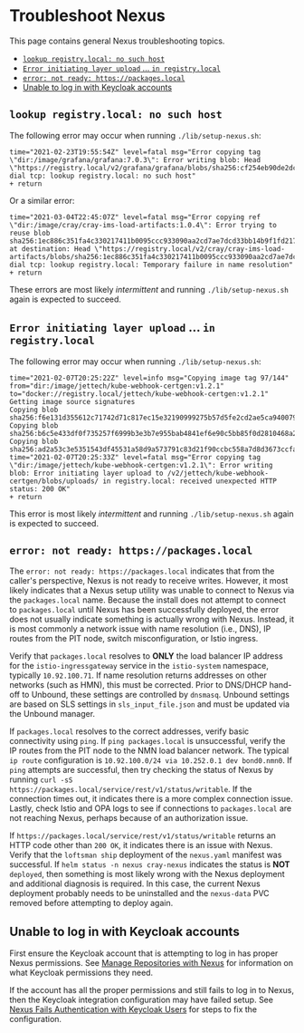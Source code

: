 # Troubleshoot Nexus

This page contains general Nexus troubleshooting topics.

- [`lookup registry.local: no such host`](#lookup-registrylocal-no-such-host)
- [`Error initiating layer upload` ... `in registry.local`](#error-initiating-layer-upload--in-registrylocal)
- [`error: not ready: https://packages.local`](#error-not-ready-httpspackageslocal)
- [Unable to log in with Keycloak accounts](#unable-to-log-in-with-keycloak-accounts)

<a name="error-registry-local-no-such-host"></a>

## `lookup registry.local: no such host`

The following error may occur when running `./lib/setup-nexus.sh`:

```text
time="2021-02-23T19:55:54Z" level=fatal msg="Error copying tag \"dir:/image/grafana/grafana:7.0.3\": Error writing blob: Head \"https://registry.local/v2/grafana/grafana/blobs/sha256:cf254eb90de2dc62aa7cce9737ad7e143c679f5486c46b742a1b55b168a736d3\": dial tcp: lookup registry.local: no such host"
+ return
```

Or a similar error:

```text
time="2021-03-04T22:45:07Z" level=fatal msg="Error copying ref \"dir:/image/cray/cray-ims-load-artifacts:1.0.4\": Error trying to reuse blob sha256:1ec886c351fa4c330217411b0095ccc933090aa2cd7ae7dcd33bb14b9f1fd217 at destination: Head \"https://registry.local/v2/cray/cray-ims-load-artifacts/blobs/sha256:1ec886c351fa4c330217411b0095ccc933090aa2cd7ae7dcd33bb14b9f1fd217\": dial tcp: lookup registry.local: Temporary failure in name resolution"
+ return
```

These errors are most likely _intermittent_ and running `./lib/setup-nexus.sh`
again is expected to succeed.

<a name="error-initiating-layer-upload"></a>

## `Error initiating layer upload` ... `in registry.local`

The following error may occur when running `./lib/setup-nexus.sh`:

```text
time="2021-02-07T20:25:22Z" level=info msg="Copying image tag 97/144" from="dir:/image/jettech/kube-webhook-certgen:v1.2.1" to="docker://registry.local/jettech/kube-webhook-certgen:v1.2.1"
Getting image source signatures
Copying blob sha256:f6e131d355612c71742d71c817ec15e32190999275b57d5fe2cd2ae5ca940079
Copying blob sha256:b6c5e433df0f735257f6999b3e3b7e955bab4841ef6e90c5bb85f0d2810468a2
Copying blob sha256:ad2a53c3e5351543df45531a58d9a573791c83d21f90ccbc558a7d8d3673ccfa
time="2021-02-07T20:25:33Z" level=fatal msg="Error copying tag \"dir:/image/jettech/kube-webhook-certgen:v1.2.1\": Error writing blob: Error initiating layer upload to /v2/jettech/kube-webhook-certgen/blobs/uploads/ in registry.local: received unexpected HTTP status: 200 OK"
+ return
```

This error is most likely _intermittent_ and running `./lib/setup-nexus.sh`
again is expected to succeed.

<a name="error-not-ready"></a>

## `error: not ready: https://packages.local`

The `error: not ready: https://packages.local` indicates that from
the caller's perspective, Nexus is not ready to receive writes. However, it most
likely indicates that a Nexus setup utility was unable to connect to Nexus
via the `packages.local` name. Because the install does not attempt to connect
to `packages.local` until Nexus has been successfully deployed, the error
does not usually indicate something is actually wrong with Nexus. Instead, it
is most commonly a network issue with name resolution (i.e., DNS), IP
routes from the PIT node, switch misconfiguration, or Istio ingress.

Verify that `packages.local` resolves to **ONLY** the load balancer IP address for the
`istio-ingressgateway` service in the `istio-system` namespace, typically
`10.92.100.71`. If name resolution returns addresses on other networks (such as
HMN), this must be corrected. Prior to DNS/DHCP hand-off to Unbound, these
settings are controlled by `dnsmasq`. Unbound settings are based on SLS
settings in `sls_input_file.json` and must be updated via the Unbound manager.

If `packages.local` resolves to the correct addresses, verify basic
connectivity using `ping`. If `ping packages.local` is unsuccessful, verify the
IP routes from the PIT node to the NMN load balancer network. The
typical `ip route` configuration is `10.92.100.0/24 via 10.252.0.1 dev bond0.nmn0`.
If `ping` attempts are successful, then try checking the status of Nexus by
running `curl -sS https://packages.local/service/rest/v1/status/writable`. If
the connection times out, it indicates there is a more complex connection
issue. Lastly, check Istio and OPA logs to see if connections to `packages.local` are not
reaching Nexus, perhaps because of an authorization issue.

If `https://packages.local/service/rest/v1/status/writable` returns an HTTP
code other than `200 OK`, it indicates there is an issue with Nexus. Verify
that the `loftsman ship` deployment of the `nexus.yaml` manifest was
successful. If `helm status -n nexus cray-nexus` indicates the status is
**NOT** `deployed`, then something is most likely wrong with the Nexus
deployment and additional diagnosis is required. In this case, the current
Nexus deployment probably needs to be uninstalled and the `nexus-data` PVC
removed before attempting to deploy again.

## Unable to log in with Keycloak accounts

First ensure the Keycloak account that is attempting to log in has proper Nexus permissions.
See [Manage Repositories with Nexus](Manage_Repositories_with_Nexus.md) for information
on what Keycloak permissions they need.

If the account has all the proper permissions and still fails to log in to Nexus, then
the Keycloak integration configuration may have failed setup.
See [Nexus Fails Authentication with Keycloak Users](../../troubleshooting/known_issues/Nexus_Fail_Authentication_with_Keycloak_Users.md)
for steps to fix the configuration.

